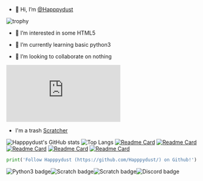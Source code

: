 - 👋 Hi, I’m <a href="https://github.com/Happpydust">@Happpydust</a>

![trophy](https://github-profile-trophy.vercel.app/?username=Happpydust&theme=onedark&title=Stars,Commit,Followers,Issues,Repositories,PR)
- 👀 I’m interested in some HTML5
- 🌱 I’m currently learning basic python3

- 💞️ I’m looking to collaborate on nothing

<iframe src="https://turbowarp.org/878530845/embed" frameborder="0" scrolling="no" allowfullscreen></iframe>

- I'm a trash [Scratcher](https://scratch.mit.edu/users/Jackjack052012/)

![Happpydust's GitHub stats](https://github-readme-stats.vercel.app/api?username=Happpydust&theme=synthwave)
![Top Langs](https://github-readme-stats.vercel.app/api/top-langs/?username=Happpydust&theme=synthwave)
[![Readme Card](https://github-readme-stats.vercel.app/api/pin/?username=Happpydust&repo=discord-developer-badge-bot&theme=synthwave)](https://github.com/Happpydust/discord-developer-badge-bot)
[![Readme Card](https://github-readme-stats.vercel.app/api/pin/?username=Story-Writers&repo=Stories&theme=synthwave)](https://github.com/Story-Writers/Stories)
[![Readme Card](https://github-readme-stats.vercel.app/api/pin/?username=Happpydust&repo=Licenses-in-python3&theme=synthwave)](https://github.com/Happpydust/Licenses-in-python3)
[![Readme Card](https://github-readme-stats.vercel.app/api/pin/?username=Happpydust&repo=happpydusts-prime-project&theme=synthwave)](https://happpydust.github.io/happpydusts-prime-project/)
[![Readme Card](https://github-readme-stats.vercel.app/api/pin/?username=Glitched-Clone&repo=Game-Show-ChatGPT-Jailbreak&theme=synthwave)](https://gist.github.com/Happpydust/8c7a3fe3caa163783da28b3bbfbca4b4)
```python
print('Follow Happpydust (https://github.com/Happpydust/) on Github!')
```
<img src="https://img.shields.io/badge/Python-3776AB.svg?style=for-the-badge&logo=Python&logoColor=white" alt="Python3 badge">![Scratch badge](https://img.shields.io/badge/Scratch-4D97FF.svg?style=for-the-badge&logo=Scratch&logoColor=white)![Scratch badge](https://img.shields.io/badge/HTML5-E34F26.svg?style=for-the-badge&logo=HTML5&logoColor=white)![Discord badge](https://img.shields.io/badge/Discord-5865F2.svg?style=for-the-badge&logo=Discord&logoColor=white)
<!---
Happpydust/Happpydust is a ✨ special ✨ repository because its `README.md` (this file) appears on your GitHub profile.
You can click the Preview link to take a look at your changes.
https://home.aveek.io/GitHub-Profile-Badges/ is profile badge link
[![Readme Card](https://github-readme-stats.vercel.app/api/pin/?username=Happpydust&repo=)](https://github.com/anuraghazra/github-readme-stats)
--->

